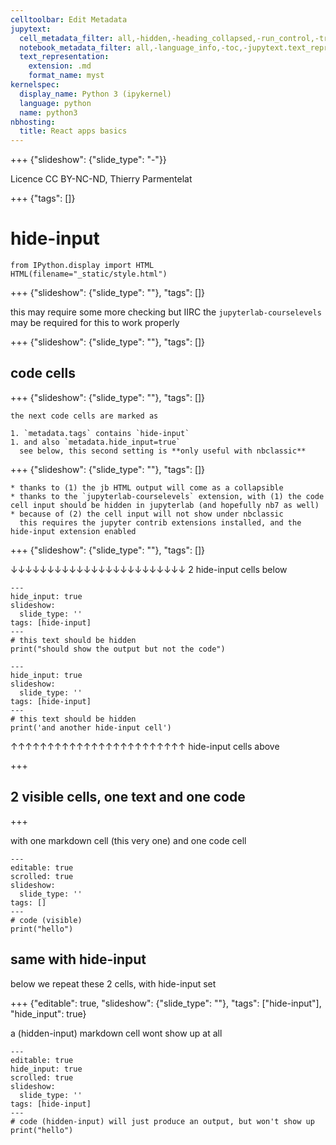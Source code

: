 ```yaml
---
celltoolbar: Edit Metadata
jupytext:
  cell_metadata_filter: all,-hidden,-heading_collapsed,-run_control,-trusted
  notebook_metadata_filter: all,-language_info,-toc,-jupytext.text_representation.jupytext_version,-jupytext.text_representation.format_version
  text_representation:
    extension: .md
    format_name: myst
kernelspec:
  display_name: Python 3 (ipykernel)
  language: python
  name: python3
nbhosting:
  title: React apps basics
---
```


+++ {"slideshow": {"slide_type": "-"}}


Licence CC BY-NC-ND, Thierry Parmentelat

+++ {"tags": []}

# hide-input

```{code-cell} ipython3
from IPython.display import HTML
HTML(filename="_static/style.html")
```

+++ {"slideshow": {"slide_type": ""}, "tags": []}

this may require some more checking but IIRC the `jupyterlab-courselevels` may be required for this to work properly

+++ {"slideshow": {"slide_type": ""}, "tags": []}

## code cells

+++ {"slideshow": {"slide_type": ""}, "tags": []}

````{caution}
the next code cells are marked as

1. `metadata.tags` contains `hide-input`
1. and also `metadata.hide_input=true`  
  see below, this second setting is **only useful with nbclassic**
````

+++ {"slideshow": {"slide_type": ""}, "tags": []}

````{note}
* thanks to (1) the jb HTML output will come as a collapsible
* thanks to the `jupyterlab-courselevels` extension, with (1) the code cell input should be hidden in jupyterlab (and hopefully nb7 as well)
* because of (2) the cell input will not show under nbclassic  
  this requires the jupyter contrib extensions installed, and the hide-input extension enabled
````

+++ {"slideshow": {"slide_type": ""}, "tags": []}

↓↓↓↓↓↓↓↓↓↓↓↓↓↓↓↓↓↓↓↓↓↓↓↓ 2 hide-input cells below

```{code-cell} ipython3
---
hide_input: true
slideshow:
  slide_type: ''
tags: [hide-input]
---
# this text should be hidden
print("should show the output but not the code")
```

```{code-cell} ipython3
---
hide_input: true
slideshow:
  slide_type: ''
tags: [hide-input]
---
# this text should be hidden
print('and another hide-input cell')
```

↑↑↑↑↑↑↑↑↑↑↑↑↑↑↑↑↑↑↑↑↑↑↑↑ hide-input cells above

+++

## 2 visible cells, one text and one code

+++

with one markdown cell (this very one) and one code cell

```{code-cell} ipython3
---
editable: true
scrolled: true
slideshow:
  slide_type: ''
tags: []
---
# code (visible)
print("hello")
```

## same with hide-input

below we repeat these 2 cells, with hide-input set

+++ {"editable": true, "slideshow": {"slide_type": ""}, "tags": ["hide-input"], "hide_input": true}

a (hidden-input) markdown cell wont show up at all

```{code-cell} ipython3
---
editable: true
hide_input: true
scrolled: true
slideshow:
  slide_type: ''
tags: [hide-input]
---
# code (hidden-input) will just produce an output, but won't show up
print("hello")
```
